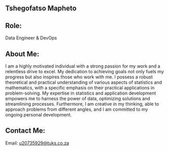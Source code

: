 ## Tshegofatso Mapheto

## Role:
Data Engineer & DevOps

## About Me:
I am a highly motivated individual with a strong passion for my work and a relentless drive to excel.
My dedication to achieving goals not only fuels my progress but also inspires those who work with me.
I possess a robust theoretical and practical understanding of various aspects of statistics and mathematics, with a specific emphasis on their practical applications in problem-solving.
My expertise in statistics and application development empowers me to harness the power of data, optimizing solutions and streamlining processes.
Furthermore, I am creative in my thinking, able to approach problems from different angles, and I am committed to my ongoing personal development.

## Contact Me:
Email: u20735929@tuks.co.za